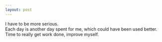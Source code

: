 ```yaml
---
layout: post
---
```

  

I have to be more serious.  
Each day is another day spent for me, which could have been used better.  
Time to really get work done, improve myself.  